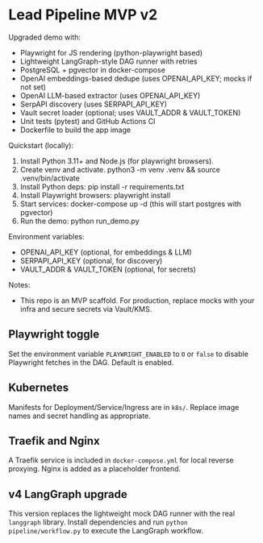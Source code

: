 Lead Pipeline MVP v2
====================
Upgraded demo with:
- Playwright for JS rendering (python-playwright based)
- Lightweight LangGraph-style DAG runner with retries
- PostgreSQL + pgvector in docker-compose
- OpenAI embeddings-based dedupe (uses OPENAI_API_KEY; mocks if not set)
- OpenAI LLM-based extractor (uses OPENAI_API_KEY)
- SerpAPI discovery (uses SERPAPI_API_KEY)
- Vault secret loader (optional; uses VAULT_ADDR & VAULT_TOKEN)
- Unit tests (pytest) and GitHub Actions CI
- Dockerfile to build the app image

Quickstart (locally):
1. Install Python 3.11+ and Node.js (for playwright browsers).
2. Create venv and activate.
   python3 -m venv .venv && source .venv/bin/activate
3. Install Python deps:
   pip install -r requirements.txt
4. Install Playwright browsers:
   playwright install
5. Start services:
   docker-compose up -d
   (this will start postgres with pgvector)
6. Run the demo:
   python run_demo.py

Environment variables:
- OPENAI_API_KEY (optional, for embeddings & LLM)
- SERPAPI_API_KEY (optional, for discovery)
- VAULT_ADDR & VAULT_TOKEN (optional, for secrets)

Notes:
- This repo is an MVP scaffold. For production, replace mocks with your infra and secure secrets via Vault/KMS.


## Playwright toggle
Set the environment variable `PLAYWRIGHT_ENABLED` to `0` or `false` to disable Playwright fetches in the DAG. Default is enabled.

## Kubernetes
Manifests for Deployment/Service/Ingress are in `k8s/`. Replace image names and secret handling as appropriate.

## Traefik and Nginx
A Traefik service is included in `docker-compose.yml` for local reverse proxying. Nginx is added as a placeholder frontend.


## v4 LangGraph upgrade
This version replaces the lightweight mock DAG runner with the real `langgraph` library. Install dependencies and run `python pipeline/workflow.py` to execute the LangGraph workflow.
